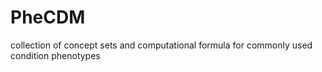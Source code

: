 # PheCDM
collection of concept sets and computational formula for commonly used condition phenotypes

